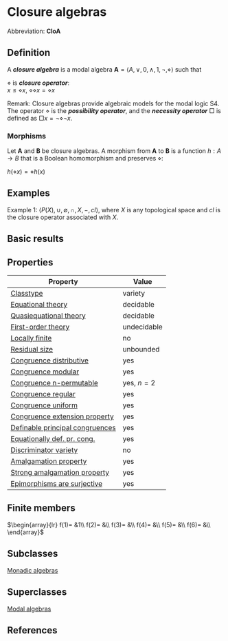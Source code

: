# Closure algebras

Abbreviation: **CloA**

## Definition
A ***closure algebra*** is a modal algebra $\mathbf{A}=\langle A,\vee,0,
\wedge,1,\neg,\diamond\rangle$ such that


$\diamond$ is ***closure operator***:  
$x\le \diamond x$, $\diamond\diamond x=\diamond x$

Remark: 
Closure algebras provide algebraic models for the modal logic S4. 
The operator $\diamond$ is the
***possibility operator***, and the ***necessity operator*** $\Box$ is defined as $\Box x=\neg\diamond\neg x$.


### Morphisms
Let $\mathbf{A}$ and $\mathbf{B}$ be closure algebras. 
A morphism from $\mathbf{A}$ to $\mathbf{B}$ is a function $h:A\to B$ that is a Boolean homomorphism and preserves $\diamond$:

$h(\diamond x)=\diamond h(x)$
## Examples
Example 1: $\langle P(X),\cup,\emptyset,\cap,X,-,cl\rangle$, where $X$ is any topological space and $cl$ is the closure operator associated with $X$.


## Basic results


## Properties


|Property|Value|
|---|---|
|[Classtype](classtype.md)  |variety |
|[Equational theory](equational_theory.md)  |decidable |
|[Quasiequational theory](quasiequational_theory.md)  |decidable |
|[First-order theory](first-order_theory.md)  |undecidable |
|[Locally finite](locally_finite.md)  |no |
|[Residual size](residual_size.md)  |unbounded |
|[Congruence distributive](congruence_distributive.md)  |yes |
|[Congruence modular](congruence_modular.md)  |yes |
|[Congruence n-permutable](congruence_n-permutable.md)  |yes, $n=2$ |
|[Congruence regular](congruence_regular.md)  |yes |
|[Congruence uniform](congruence_uniform.md)  |yes |
|[Congruence extension property](congruence_extension_property.md)  |yes |
|[Definable principal congruences](definable_principal_congruences.md)  |yes |
|[Equationally def. pr. cong.](equationally_def._pr._cong..md)  |yes |
|[Discriminator variety](discriminator_variety.md)  |no |
|[Amalgamation property](amalgamation_property.md)  |yes |
|[Strong amalgamation property](strong_amalgamation_property.md)  |yes |
|[Epimorphisms are surjective](epimorphisms_are_surjective.md)  |yes |
## Finite members

$\begin{array}{lr}
f(1)= &1\\
f(2)= &\\
f(3)= &\\
f(4)= &\\
f(5)= &\\
f(6)= &\\
\end{array}$

## Subclasses
[Monadic algebras](monadic_algebras.md) 

## Superclasses
[Modal algebras](modal_algebras.md) 


## References









